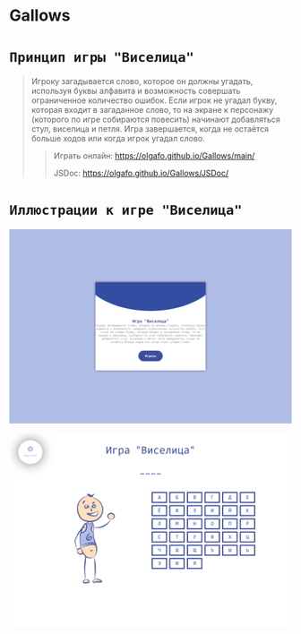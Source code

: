 # Gallows
# `Принцип игры "Виселица"`
> Игроку загадывается слово, которое он должны угадать, используя буквы алфавита и возможность совершать ограниченное количество ошибок. Если игрок не угадал букву, которая входит в загаданное слово, то на экране к персонажу (которого по игре собираются повесить) начинают добавляться стул, виселица и петля. Игра завершается, когда не остаётся больше ходов или когда игрок угадал слово.
>
>> Играть онлайн: https://olgafo.github.io/Gallows/main/
>>
>> JSDoc: https://olgafo.github.io/Gallows/JSDoc/
# `Иллюстрации к игре "Виселица"`
<div align="center">
  <img src="screenshot//screenshot_0.png" width="750" alt="Стартовая страница"/>
  <p></p>
  <img src="screenshot//screenshot_1.png" width="750" alt="Главная страница"/>
</div>
